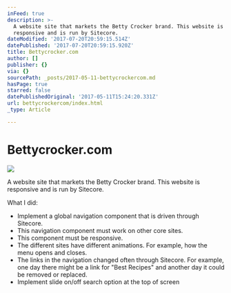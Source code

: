 ```yaml
---
inFeed: true
description: >-
  A website site that markets the Betty Crocker brand. This website is
  responsive and is run by Sitecore.
dateModified: '2017-07-20T20:59:15.514Z'
datePublished: '2017-07-20T20:59:15.920Z'
title: Bettycrocker.com
author: []
publisher: {}
via: {}
sourcePath: _posts/2017-05-11-bettycrockercom.md
hasPage: true
starred: false
datePublishedOriginal: '2017-05-11T15:24:20.331Z'
url: bettycrockercom/index.html
_type: Article

---
```

# Bettycrocker.com
![](https://the-grid-user-content.s3-us-west-2.amazonaws.com/86045f21-f4b0-48ed-940a-0a02655ea28f.jpg)

A website site that markets the Betty Crocker brand. This website is responsive and is run by Sitecore.

What I did:

* Implement a global navigation component that is driven through Sitecore.
* This navigation component must work on other core sites.
* This component must be responsive.
* The different sites have different animations. For example, how the menu opens and closes.
* The links in the navigation changed often through Sitecore. For example, one day there might be a link for "Best Recipes" and another day it could be removed or replaced.
* Implement slide on/off search option at the top of screen